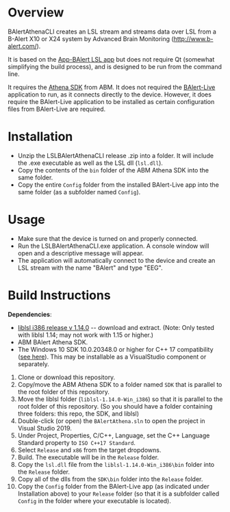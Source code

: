 # Overview

BAlertAthenaCLI creates an LSL stream and streams data over LSL from a B-Alert X10 or X24 system by Advanced Brain Monitoring (http://www.b-alert.com/).

It is based on the [App-BAlert LSL app](https://github.com/labstreaminglayer/App-BAlert/releases) but does not require Qt (somewhat simplifying the build process), and is designed to be run from the command line. 

It requires the [Athena SDK](https://www.advancedbrainmonitoring.com/products/b-alert-software#section-b-alert-live) from ABM. It does not required the [BAlert-Live](https://www.advancedbrainmonitoring.com/products/b-alert-software#section-b-alert-live) application to run, as it connects directly to the device. However, it does require the BAlert-Live application to be installed as certain configuration files from BAlert-Live are required. 

# Installation 

  * Unzip the LSLBAlertAthenaCLI release .zip into a folder. It will include the .exe executable as well as the LSL dll (`lsl.dll`). 
  * Copy the contents of the `bin` folder of the ABM Athena SDK into the same folder. 
  * Copy the entire `Config` folder from the installed BAlert-Live app into the same folder (as a subfolder named `Config`).

# Usage
  * Make sure that the device is turned on and properly connected.
  * Run the LSLBAlertAthenaCLI.exe application. A console window will open and a descriptive message will appear. 
  * The application will automatically connect to the device and create an LSL stream with the name "BAlert" and type "EEG".

# Build Instructions

**Dependencies**:

* [liblsl i386 release v 1.14.0](https://github.com/sccn/liblsl/releases/tag/v1.14.0) -- download and extract. (Note: Only tested with liblsl 1.14; may not work with 1.15 or higher.)
* ABM BAlert Athena SDK.
* The Windows 10 SDK 10.0.20348.0 or higher for C++ 17 compatibility ([see here](https://docs.microsoft.com/en-us/cpp/overview/install-c17-support?view=msvc-160)). This may be installable as a VisualStudio component or separately. 

1. Clone or download this repository.
2. Copy/move the ABM Athena SDK to a folder named `SDK` that is parallel to the root folder of this repository. 
3. Move the liblsl folder (`liblsl-1.14.0-Win_i386`) so that it is parallel to the root folder of this repository. (So you should have a folder containing three folders: this repo, the SDK, and liblsl)
4. Double-click (or open) the `BAlertAthena.sln` to open the project in Visual Studio 2019.
5. Under Project, Properties, C/C++, Language, set the C++ Language Standard property to `ISO C++17 Standard`.
6. Select `Release` and `x86` from the target dropdowns.
7. Build. The executable will be in the `Release` folder. 
8. Copy the `lsl.dll` file from the `liblsl-1.14.0-Win_i386\bin` folder into the `Release` folder. 
9. Copy all of the dlls from the `SDK\bin` folder into the `Release` folder. 
10. Copy the `Config` folder from the BAlert-Live app (as indicated under Installation above) to your `Release` folder (so that it is a subfolder called `Config` in the folder where your executable is located).
